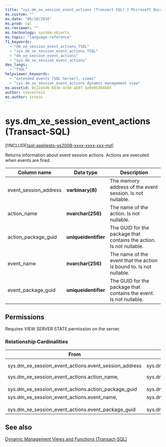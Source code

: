 ```yaml
---
title: "sys.dm_xe_session_event_actions (Transact-SQL) | Microsoft Docs"
ms.custom: ""
ms.date: "06/10/2016"
ms.prod: sql
ms.reviewer: ""
ms.technology: system-objects
ms.topic: "language-reference"
f1_keywords: 
  - "dm_xe_session_event_actions_TSQL"
  - "sys.dm_xe_session_event_actions_TSQL"
  - "dm_xe_session_event_actions"
  - "sys.dm_xe_session_event_actions"
dev_langs: 
  - "TSQL"
helpviewer_keywords: 
  - "extended events [SQL Server], views"
  - "sys.dm_xe_session_event_actions dynamic management view"
ms.assetid: 0c22a546-683e-4c84-ab97-1e9e95304b03
author: stevestein
ms.author: sstein
---
```

# sys.dm_xe_session_event_actions (Transact-SQL)
[!INCLUDE[tsql-appliesto-ss2008-xxxx-xxxx-xxx-md](../../includes/tsql-appliesto-ss2008-xxxx-xxxx-xxx-md.md)]

  Returns information about event session actions. Actions are executed when events are fired.  
  
|Column name|Data type|Description|  
|-----------------|---------------|-----------------|  
|event_session_address|**varbinary(8)**|The memory address of the event session. Is not nullable.|  
|action_name|**nvarchar(256)**|The name of the action. Is not nullable.|  
|action_package_guid|**uniqueidentifier**|The GUID for the package that contains the action. Is not nullable.|  
|event_name|**nvarchar(256)**|The name of the event that the action is bound to. Is not nullable.|  
|event_package_guid|**uniqueidentifier**|The GUID for the package that contains the event. Is not nullable.|  
  
## Permissions  
 Requires VIEW SERVER STATE permission on the server.  
  
### Relationship Cardinalities  
  
|From|To|Relationship|  
|----------|--------|------------------|  
|sys.dm_xe_session_event_actions.event_session_address|sys.dm_xe_sessions.address|Many-to-one|  
|sys.dm_xe_session_event_actions.action_name,<br /><br /> sys.dm_xe_session_event_actions.action_package_guid|sys.dm_xe_objects.name,<br /><br /> sys.dm_xe_session_events.event_package_guid|Many-to-one|  
|sys.dm_xe_session_event_actions.event_name,<br /><br /> sys.dm_xe_session_event_actions.event_package_guid|sys.dm_xe_objects.name,<br /><br /> sys.dm_xe_objects.package_guid|Many-to-one|  
  
## See also  
 [Dynamic Management Views and Functions &#40;Transact-SQL&#41;](~/relational-databases/system-dynamic-management-views/system-dynamic-management-views.md)  
  
  

